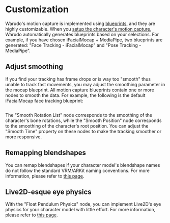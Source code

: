 # Customization

Warudo's motion capture is implemented using [blueprints](broken-reference), and they are highly customizable. When you [setup the character's motion capture](../assets/character/#motion-capture), Warudo automatically generates blueprints based on your selections. For example, if you have chosen iFacialMocap + MediaPipe, two blueprints are generated: "Face Tracking - iFacialMocap" and "Pose Tracking - MediaPipe".

## Adjust smoothing

If you find your tracking has frame drops or is way too "smooth" thus unable to track fast movements, you may adjust the smoothing parameter in the mocap blueprint. All motion capture blueprints contain one or more nodes to smooth the data. For example, the following is the default iFacialMocap face tracking blueprint:

<figure><img src="/images/image(2)(2)(2).png" alt="" /><figcaption></figcaption></figure>

The "Smooth Rotation List" node corresponds to the smoothing of the character's bone rotations, while the "Smooth Position" node corresponds to the smoothing of the character's root position. You can adjust the "Smooth Time" property on these nodes to make the tracking smoother or more responsive.

## Remapping blendshapes

You can remap blendshapes if your character model's blendshape names do not follow the standard VRM/ARKit naming conventions. For more information, please refer to [this page](../blueprints/mocap-nodes.md).

## Live2D-esque eye physics

With the "Float Pendulum Physics" node, you can implement Live2D's eye physics for your character model with little effort. For more information, please refer to [this page](../blueprints/example-live2d-physics.md).
